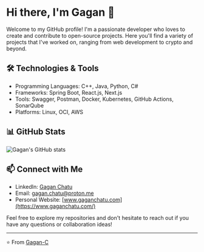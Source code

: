# Hi there, I'm Gagan 👋

Welcome to my GitHub profile! I'm a passionate developer who loves to create and contribute to open-source projects. Here you'll find a variety of projects that I've worked on, ranging from web development to crypto and beyond.

## 🛠️ Technologies & Tools

- Programming Languages: C++, Java, Python, C#
- Frameworks: Spring Boot, React.js, Next.js
- Tools: Swagger, Postman, Docker, Kubernetes, GitHub Actions, SonarQube
- Platforms: Linux, OCI, AWS

## 📊 GitHub Stats

![Gagan's GitHub stats](https://github-readme-stats.vercel.app/api?username=Gagan-C&show_icons=true&theme=radical)

## 📫 Connect with Me

- LinkedIn: [Gagan Chatu](https://www.linkedin.com/in/gaganchowdarychatu)
- Email: [gagan.chatu@proton.me](mailto:gagan.chatu@proton.me)
- Personal Website: [www.gaganchatu.com](https://www.gaganchatu.com/)


Feel free to explore my repositories and don't hesitate to reach out if you have any questions or collaboration ideas!

---

⭐️ From [Gagan-C](https://github.com/Gagan-C)
